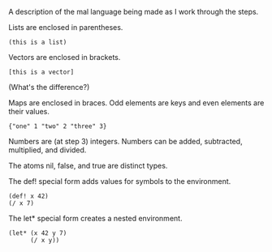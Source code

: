 A description of the mal language being made as I work through the steps.

Lists are enclosed in parentheses.

    (this is a list)

Vectors are enclosed in brackets.

    [this is a vector]

(What's the difference?)

Maps are enclosed in braces. Odd elements are keys and even elements are their values.

    {"one" 1 "two" 2 "three" 3}

Numbers are (at step 3) integers. Numbers can be added, subtracted, multiplied, and divided.

The atoms nil, false, and true are distinct types.

The def! special form adds values for symbols to the environment.

    (def! x 42)
    (/ x 7)

The let* special form creates a nested environment.

    (let* (x 42 y 7)
          (/ x y))



